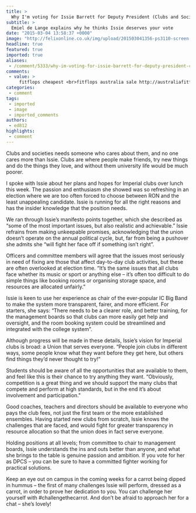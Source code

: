 ```yaml
---
title: >
  Why I'm voting for Issie Barrett for Deputy President (Clubs and Societies)
subtitle: >
  Emiel de Lange explains why he thinks Issie deserves your vote
date: "2015-03-04 13:58:37 +0000"
image: "http://felixonline.co.uk/img/upload/201503041356-ps3110-screen-shot-2015-03-04-at-13.56.30.png"
headline: true
featured: true
imported: true
aliases:
 - /comment/5333/why-im-voting-for-issie-barrett-for-deputy-president-clubs-and-societies
comments:
 - value: >
     fitflops cheapest <br>fitflops australia sale http://australiafitflops.blogspot.com/,christian loboutin <br>christian louboutin online http://christianlouboutincanadaoutlet.blogspot.com/,louboutin cheap <br>christian louboutin online http://christianlouboutincanadaoutlet.blogspot.com/,Hi guys!I launched my business, The Raw Food Kitchen this year and its been a fantastic start so far, but I really want to take it to the next level next year. I want to grow my business and to really stand out in the market place. I want my clients to think of The Raw Food Kitchen as the go to place for all things raw, whether it be classes, eBooks or video content and more. Any training and education, (episceally when it comes to marketing) I can get on this would help me greatly! :-) Amanda
categories:
 - comment
tags:
 - imported
 - image
 - imported_comments
authors:
 - ed812
highlights:
 - comment
---
```


Clubs and societies needs someone who cares about them, and no one cares more than Issie. Clubs are where people make friends, try new things and do the things they love, and without them university life would be much poorer.

I spoke with Issie about her plans and hopes for Imperial clubs over lunch this week. The passion and enthusiasm she showed was so refreshing in an election where we are too often forced to choose between RON and the least unappealing candidate. Issie is running for all the right reasons and has the insider knowledge that the position needs.

We ran through Issie’s manifesto points together, which she described as “some of the most important issues, but also realistic and achievable.” Issie refrains from making unkeepable promises, acknowledging that the union doesn’t operate on the annual political cycle, but, far from being a pushover she admits she “will fight her face off if something isn’t right”.

Officers and committee members will agree that the issues most seriously in need of fixing are those that affect day-to-day club activities, but these are often overlooked at election time. “It’s the same issues that all clubs face whether its music or sport or anything else – it’s often too difficult to do simple things like booking rooms or organising storage space, and resources are allocated unfairly.”

Issie is keen to use her experience as chair of the ever-popular IC Big Band to make the system more transparent, fairer, and more efficient. For starters, she says: “There needs to be a clearer role, and better training, for the management boards so that clubs can more easily get help and oversight, and the room booking system could be streamlined and integrated with the college system”.

Although progress will be made in these details, Issie’s vision for Imperial clubs is broad: a Union that serves everyone. “People join clubs in different ways, some people know what they want before they get here, but others find things they’d never thought to try!"

Students should be aware of all the opportunities that are available to them, and feel like this is their chance to try anything they want. “Obviously, competition is a great thing and we should support the many clubs that compete and perform at high standards, but in the end it’s about involvement and participation."

Good coaches, teachers and directors should be available to everyone who pays the club fees, not just the first team or the more established ensembles. Having started new clubs from scratch, Issie knows the challenges that are faced, and would fight for greater transparency in resource allocation so that the union does in fact serve everyone.

Holding positions at all levels; from committee to chair to management boards, Issie understands the ins and outs better than anyone, and what she brings to the table is genuine passion and ambition. If you vote for her as DPCS – you can be sure to have a committed fighter working for practical solutions.

Keep an eye out on campus in the coming weeks for a carrot being dipped in hummus – the first of many challenges Issie will perform, dressed as a carrot, in order to prove her dedication to you. You can challenge her yourself with #challengethecarrot. And don’t be afraid to approach her for a chat – she’s lovely!
